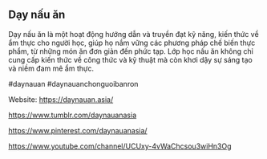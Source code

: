 ## Dạy nấu ăn

Dạy nấu ăn là một hoạt động hướng dẫn và truyền đạt kỹ năng, kiến thức về ẩm thực cho người học, giúp họ nắm vững các phương pháp chế biến thực phẩm, từ những món ăn đơn giản đến phức tạp. Lớp học nấu ăn không chỉ cung cấp kiến thức về công thức và kỹ thuật mà còn khơi dậy sự sáng tạo và niềm đam mê ẩm thực.

#daynauan #daynauanchonguoibanron

Website: https://daynauan.asia/

https://www.tumblr.com/daynauanasia

https://www.pinterest.com/daynauanasia/

https://www.youtube.com/channel/UCUxy-4vWaChcsou3wiHn3Og
